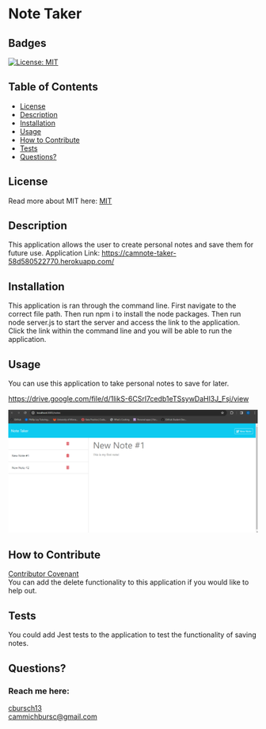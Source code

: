 # Note Taker
  ## Badges
  [![License: MIT](https://img.shields.io/badge/License-MIT-yellow.svg)](https://opensource.org/licenses/MIT)

  ## Table of Contents
  * [License](#license)
  * [Description](#description)
  * [Installation](#installation)
  * [Usage](#usage)
  * [How to Contribute](#how-to-contribute)
  * [Tests](#tests)
  * [Questions?](#questions)

  ## License
  Read more about MIT here:
  [MIT](https://opensource.org/licenses/MIT)

  ## Description
  This application allows the user to create personal notes and save them for future use.
  Application Link: https://camnote-taker-58d580522770.herokuapp.com/

  ## Installation
  This application is ran through the command line. First navigate to the correct file path. Then run npm i to install the node packages. Then run node server.js to start the server and access the link to the application. Click the link within the command line and you will be able to run the application.

  ## Usage
  You can use this application to take personal notes to save for later.
  
  https://drive.google.com/file/d/1likS-6CSrl7cedb1eTSsywDaHl3J_Fsj/view
  
  ![Screenshot](assets/images/Note_Taker.png)

  ## How to Contribute
  [Contributor Covenant](https://www.contributor-covenant.org/)  
  You can add the delete functionality to this application if you would like to help out.

  ## Tests
  You could add Jest tests to the application to test the functionality of saving notes.

  ## Questions?
  ### Reach me here: 
  [cbursch13](https://github.com/cbursch13)  
  cammichbursc@gmail.com